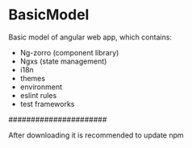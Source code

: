 # BasicModel

Basic model of angular web app, which contains:
- Ng-zorro (component library)
- Ngxs (state management)
- i18n
- themes
- environment
- eslint rules
- test frameworks

######################

After downloading it is recommended to update npm
